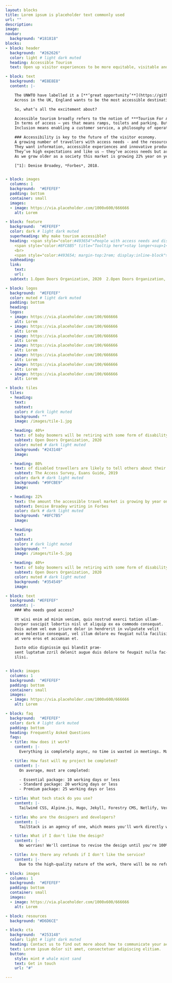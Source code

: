 ```yaml
---
layout: blocks
title: Lorem ipsum is placeholder text commonly used
url: ""
description:
image:
navbar:
  background: "#181818"
blocks:
- block: header
  background:  "#262626"
  color: light # light dark muted
  heading: Accessible Tourism
  text: Open up visitor experiences to be more equitable, visitable and profitable.

- block: text
  background:  "#E8E8E8"
  content: |-

    The UNWTO have labelled it a [**‘great opportunity’**](https://github.com/BoostIO/Boostnote "UNWTO Accessible Tourism"), the EU say it’s a [**‘moral obligation’**](https://github.com/BoostIO/Boostnote "EU Accessible Tourism") and Tourism Australia refer to it as a [**‘Pillar of opportunity’**](https://github.com/BoostIO/Boostnote "EU Accessible Tourism").
    Across in the UK, England wants to be the most accessible destination in Europe by 2026.

    So, what’s all the excitement about?

    Accessible tourism broadly refers to the notion of ***Tourism For All*** or ***Tourism Without Barriers***. The principle is that tourism services and products should be open to everyone.
    In terms of access – yes that means ramps, toilets and parking. But it also means providing accessible information so people can make informed decisions.
    Inclusion means enabling a customer service, a philosophy of operating that involves everyone.

    ### Accessibility is key to the future of the visitor economy.
    A growing number of travellers with access needs - and the resources to travel - are making their way into the market.
    They want information, accessible experiences and innovative products.
    They’ve high expectations and like us – they’ve access needs but are evermore active.
    As we grow older as a society this market is growing 22% year on year[^1].

    [^1]: Denise Broadey, *Forbes*, 2018.


- block: images
  columns: 1
  background:  "#EFEFEF"
  padding: bottom
  container: small
  images:
  - image: https://via.placeholder.com/1000x600/666666
    alt: Lorem

- block: feature
  background:  "#EFEFEF"
  color: dark # light dark muted
  superheading: Why make tourism accessible?
  heading: <span style="color:#493654">People with access needs and disabilities</span>
    <span style="color:#8FC8B5" title="Tooltip here">stay longer<sup>1</sup></span><span style="color:#493654">,</span> <span style="color:#DE4B37">travel with more people<sup>2</sup></span> <span style="color:#493654">and they’re <span style="color:#9FCBE9">very loyal<sup>3</sup>.</span>
    <br>
    <span style="color:#493654; margin-top:2rem; display:inline-block">In short, they’re</span> <span style="color:#7A6730">fantastic customers<sup>4</sup>.</span>
  subheading:
  link:
    text:
    url:
  subtext: 1.Open Doors Organization, 2020  2.Open Doors Organization, 2020  3.Open Doors Organization, 2020  

- block: logos
  background:  "#EFEFEF"
  color: muted # light dark muted
  padding: bottom
  heading:
  logos:
  - image: https://via.placeholder.com/100/666666
    alt: Lorem
  - image: https://via.placeholder.com/100/666666
    alt: Lorem
  - image: https://via.placeholder.com/100/666666
    alt: Lorem
  - image: https://via.placeholder.com/100/666666
    alt: Lorem  
  - image: https://via.placeholder.com/100/666666
    alt: Lorem
  - image: https://via.placeholder.com/100/666666
    alt: Lorem
  - image: https://via.placeholder.com/100/666666
    alt: Lorem

- block: tiles
  tiles:
  - heading:
    text:
    subtext:
    color: # dark light muted
    background: ""
    image: /images/tile-1.jpg

  - heading: 40%+
    text: of baby boomers will be retiring with some form of disability
    subtext: Open Doors Organization, 2020
    color: muted # dark light muted
    background: "#243148"
    image:

  - heading: 80%
    text: of disabled travellers are likely to tell others about their experiences
    subtext: The Access Survey, Euans Guide, 2019
    color: dark # dark light muted
    background: "#9FCBE9"
    image:

  - heading: 22%
    text: the amount the accessible travel market is growing by year on year
    subtext: Denise Broadey writing in Forbes
    color: dark # dark light muted
    background: "#8FC7B5"
    image:

  - heading:
    text:
    subtext:
    color: # dark light muted
    background: ""
    image: /images/tile-5.jpg

  - heading: 40%+
    text: of baby boomers will be retiring with some form of disability
    subtext: Open Doors Organization, 2020
    color: muted # dark light muted
    background: "#354549"
    image:     

- block: text
  background: "#EFEFEF"
  content: |-
    ### Who needs good access?

    Ut wisi enim ad minim veniam, quis nostrud exerci tation ullam-
    corper suscipit lobortis nisl ut aliquip ex ea commodo consequat.
    Duis autem vel eum iriure dolor in hendrerit in vulputate velit
    esse molestie consequat, vel illum dolore eu feugiat nulla facilisis
    at vero eros et accumsan et.

    Iusto odio dignissim qui blandit prae-
    sent luptatum zzril delenit augue duis dolore te feugait nulla fac-
    ilisi.


- block: images
  columns: 1
  background:  "#EFEFEF"
  padding: bottom
  container: small
  images:
  - image: https://via.placeholder.com/1000x600/666666
    alt: Lorem

- block: faq
  background:  "#EFEFEF"
  color: dark # light dark muted
  padding: bottom
  heading: Frequently Asked Questions
  faqs:
  - title: How does it work?
    content: |-
      Everything is completely async, no time is wasted in meetings. Manage your project design and development queue using Trello. Share your design files, Google docs, wireframes, or videos directly in the Trello cards. View active, queued, and completed tasks with ease. Invite your team, so anyone can submit requests and track their progress. View work progress on staging server.

  - title: How fast will my project be completed?
    content: |-
      On average, most are completed:

      - Essential package: 10 working days or less
      - Standard package: 20 working days or less
      - Premium package: 25 working days or less

  - title: What tech stack do you use?
    content: |-
      Tailwind CSS, Alpine.js, Hugo, Jekyll, Forestry CMS, Netlify, Vercel, GitHub.

  - title: Who are the designers and developers?
    content: |-
      TailStack is an agency of one, which means you'll work directly with me, the founder of TailStack.

  - title: What if I don't like the design?
    content: |-
      No worries! We'll continue to revise the design until you're 100% satisfied.

  - title: Are there any refunds if I don't like the service?
    content: |-
      Due to the high-quality nature of the work, there will be no refunds issued.

- block: images
  columns: 1
  background:  "#EFEFEF"
  padding: bottom
  container: small
  images:
  - image: https://via.placeholder.com/1000x600/666666
    alt: Lorem

- block: resources
  background: "#D6D6CE"

- block: cta
  background:  "#253148"
  color: light # light dark muted
  heading: Contact us to find out more about how to communicate your access
  text: Lorem ipsum dolor sit amet, consectetuer adipiscing elitiam.
  button:
    style: mint # whale mint sand
    text: Get in touch
    url: "#"

---
```

